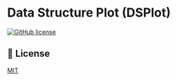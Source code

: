 # Data Structure Plot (DSPlot)
[![GitHub license](https://img.shields.io/badge/license-MIT-blue.svg)](https://github.com/billtrn/dsplot/blob/master/LICENSE)

## 📄 License
[MIT](./LICENSE)
